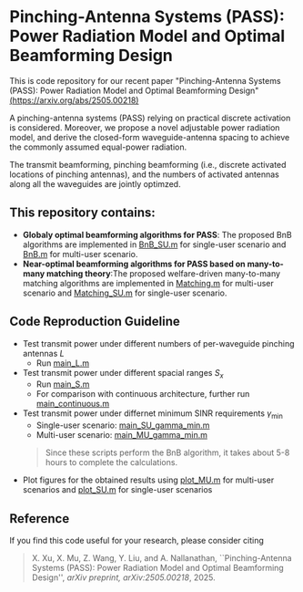 # Pinching-Antenna Systems (PASS): Power Radiation Model and Optimal Beamforming Design
This is code repository for our recent paper "Pinching-Antenna Systems (PASS): Power Radiation Model and Optimal Beamforming Design" [(https://arxiv.org/abs/2505.00218)](https://arxiv.org/abs/2505.00218)

A pinching-antenna systems (PASS) relying on practical discrete activation is considered. Moreover, we propose a novel adjustable power radiation model, and derive the closed-form waveguide-antenna spacing to achieve the commonly assumed equal-power radiation.

The transmit beamforming,  pinching beamforming (i.e., discrete activated locations of pinching antennas), and the numbers of activated antennas along all the waveguides are jointly optimzed. 

## This repository contains: 
- **Globaly optimal beamforming algorithms for PASS**: The proposed BnB algorithms are implemented in [BnB_SU.m](BnB_SU.m) for single-user scenario and [BnB.m](BnB.m) for multi-user scenario.
- **Near-optimal beamforming algorithms for PASS based on many-to-many matching theory**:The proposed welfare-driven many-to-many matching algorithms are implemented in [Matching.m](Matching.m) for multi-user scenario and [Matching_SU.m](Matching_SU.m) for single-user scenario.

## Code Reproduction Guideline
- Test transmit power under different numbers of per-waveguide pinching antennas $L$
  - Run [main_L.m](main_L.m)
- Test transmit power under different spacial ranges $S_{x}$
  - Run [main_S.m](main_S.m)
  - For comparison with continuous architecture, further run [main_continuous.m](main_continuous.m)
- Test transmit power under differnet minimum SINR requirements $\gamma_{\min}$
  - Single-user scenario: [main_SU_gamma_min.m](main_SU_gamma_min.m)
  - Multi-user scenario: [main_MU_gamma_min.m](main_MU_gamma_min.m)
  > Since these scripts perform the BnB algorithm, it takes about 5-8 hours to complete the calculations.
- Plot figures for the obtained results using [plot_MU.m](plot_MU.m) for multi-user scenarios and [plot_SU.m](plot_SU.m) for single-user scenarios

## Reference
If you find this code useful for your research, please consider citing 
> X. Xu, X. Mu, Z. Wang, Y. Liu, and A. Nallanathan, ``Pinching-Antenna Systems (PASS): Power Radiation Model and Optimal Beamforming Design'', *arXiv preprint, arXiv:2505.00218*, 2025.
